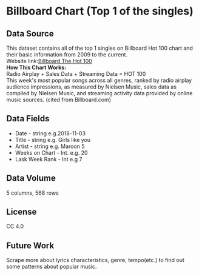 # Billboard Chart (Top 1 of the singles)
## Data Source
This dataset contains all of the top 1 singles on Billboard Hot 100 chart and their basic information from 2009 to the current.          
Website link:[Billboard The Hot 100](https://www.billboard.com/charts/hot-100)      
 **How This Chart Works:**     
 Radio Airplay + Sales Data + Streaming Data = HOT 100    
 This week's most popular songs across all genres, ranked by radio airplay audience impressions, as measured by Nielsen Music, sales data as compiled by Nielsen Music, and streaming activity data provided by online music sources. (cited from Billboard.com)
## Data Fields
* Date - string e.g.2018-11-03
* Title - string e.g. Girls like you
* Artist - string e.g. Maroon 5
* Weeks on Chart - Int. e.g. 20
* Lask Week Rank - Int e.g  7
## Data Volume
5 columns, 568 rows
## License
CC 4.0
## Future Work
Scrape more about lyrics characteristics, genre, tempo(etc.) to find out some patterns about popular music.  